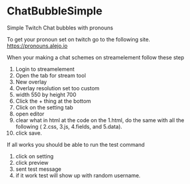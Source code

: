# ChatBubbleSimple
Simple Twitch Chat bubbles with pronouns

To get your pronoun set on twitch go to the following site. https://pronouns.alejo.io

When your making a chat schemes on streamelement follow these step

1. Login to streamelement
2. Open the tab for stream tool
3. New overlay
4. Overlay resolution set too custom
5. width 550 by height 700
6. Click the + thing at the bottom
7. Click on the setting tab
8. open editor
9. clear what in html at the code on the 1.html, do the same with all the following ( 2.css, 3.js, 4.fields, and 5.data).
10. click save.

If all works you should be able to run the test command
1. click on setting
2. click preview
3. sent test message
4. if it work test will show up with random username.
